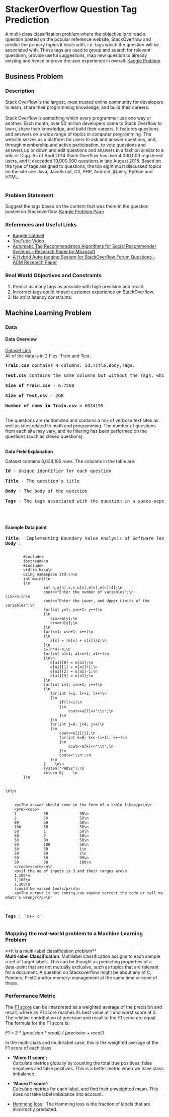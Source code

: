 # StackerOverflow Question Tag Prediction

A multi-class classification problem where the objective is to read a question posted on the popular reference website, StackOverflow and predict the primary topics it deals with, i.e. tags which the question will be associated with. These tags are used to group and search for relevant questionn, provide useful suggestions, map new question to already existing and hence improve the user experience in overall. 
[Kaggle Problem](https://www.kaggle.com/c/facebook-recruiting-iii-keyword-extraction/)

## Business Problem

### Description

<p>
Stack Overflow is the largest, most trusted online community for developers to learn, share their programming knowledge, and build their careers.<br />
<br />
Stack Overflow is something which every programmer use one way or another. Each month, over 50 million developers come to Stack Overflow to learn, share their knowledge, and build their careers. It features questions and answers on a wide range of topics in computer programming. The website serves as a platform for users to ask and answer questions, and, through membership and active participation, to vote questions and answers up or down and edit questions and answers in a fashion similar to a wiki or Digg. As of April 2014 Stack Overflow has over 4,000,000 registered users, and it exceeded 10,000,000 questions in late August 2015. Based on the type of tags assigned to questions, the top eight most discussed topics on the site are: Java, JavaScript, C#, PHP, Android, jQuery, Python and HTML.<br />
<br />
</p>

### Problem Statement

Suggest the tags based on the content that was there in the question posted on Stackoverflow.
[Kaggle Problem Page](https://www.kaggle.com/c/facebook-recruiting-iii-keyword-extraction/)

### References and Useful Links
* [Kaggle Dataset](https://www.kaggle.com/c/facebook-recruiting-iii-keyword-extraction/data)
* [YouTube Video](https://youtu.be/nNDqbUhtIRg)
* [Automatic Tag Recommendation Algorithms for Social Recommender Systems - Research Paper by Microsoft](https://www.microsoft.com/en-us/research/wp-content/uploads/2016/02/tagging-1.pdf)
* [A Hybrid Auto-tagging System for StackOverflow Forum Questions - ACM Research Paper](https://dl.acm.org/citation.cfm?id=2660970&dl=ACM&coll=DL)

### Real World Objectives and Constraints
1. Predict as many tags as possible with high precision and recall.
2. Incorrect tags could impact customer experience on StackOverflow.
3. No strict latency constraints.


## Machine Learning Problem

### Data

#### Data Overview

[Dataset Link](https://www.kaggle.com/c/facebook-recruiting-iii-keyword-extraction/data)
<br>
All of the data is in 2 files: Train and Test.<br />
<pre>
<b>Train.csv</b> contains 4 columns: Id,Title,Body,Tags.<br />
<b>Test.csv</b> contains the same columns but without the Tags, which you are to predict.<br />
<b>Size of Train.csv</b> - 6.75GB<br />
<b>Size of Test.csv</b> - 2GB<br />
<b>Number of rows in Train.csv</b> = 6034195<br />
</pre>
The questions are randomized and contains a mix of verbose text sites as well as sites related to math and programming. The number of questions from each site may vary, and no filtering has been performed on the questions (such as closed questions).<br />
<br />

__Data Field Explanation__

Dataset contains 6,034,195 rows. The columns in the table are:<br />
<pre>
<b>Id</b> - Unique identifier for each question<br />
<b>Title</b> - The question's title<br />
<b>Body</b> - The body of the question<br />
<b>Tags</b> - The tags associated with the question in a space-seperated format (all lowercase, should not contain tabs '\t' or ampersands '&')<br />
</pre>

<br />

#### Example Data point

<pre>
<b>Title</b>:  Implementing Boundary Value Analysis of Software Testing in a C++ program?
<b>Body </b>: <pre><code>
        #include&lt;
        iostream&gt;\n
        #include&lt;
        stdlib.h&gt;\n\n
        using namespace std;\n\n
        int main()\n
        {\n
                 int n,a[n],x,c,u[n],m[n],e[n][4];\n         
                 cout&lt;&lt;"Enter the number of variables";\n         cin&gt;&gt;n;\n\n         
                 cout&lt;&lt;"Enter the Lower, and Upper Limits of the variables";\n         
                 for(int y=1; y&lt;n+1; y++)\n         
                 {\n                 
                    cin&gt;&gt;m[y];\n                 
                    cin&gt;&gt;u[y];\n         
                 }\n         
                 for(x=1; x&lt;n+1; x++)\n         
                 {\n                 
                    a[x] = (m[x] + u[x])/2;\n         
                 }\n         
                 c=(n*4)-4;\n         
                 for(int a1=1; a1&lt;n+1; a1++)\n         
                 {\n\n             
                    e[a1][0] = m[a1];\n             
                    e[a1][1] = m[a1]+1;\n             
                    e[a1][2] = u[a1]-1;\n             
                    e[a1][3] = u[a1];\n         
                 }\n         
                 for(int i=1; i&lt;n+1; i++)\n         
                 {\n            
                    for(int l=1; l&lt;=i; l++)\n            
                    {\n                 
                        if(l!=1)\n                 
                        {\n                    
                            cout&lt;&lt;a[l]&lt;&lt;"\\t";\n                 
                        }\n            
                    }\n            
                    for(int j=0; j&lt;4; j++)\n            
                    {\n                
                        cout&lt;&lt;e[i][j];\n                
                        for(int k=0; k&lt;n-(i+1); k++)\n                
                        {\n                    
                            cout&lt;&lt;a[k]&lt;&lt;"\\t";\n               
                        }\n                
                        cout&lt;&lt;"\\n";\n            
                    }\n        
                 }    \n\n        
                 system("PAUSE");\n        
                 return 0;    \n
        }\n
        </code></pre>\n\n
        <p>The answer should come in the form of a table like</p>\n\n
        <pre><code>       
        1            50              50\n       
        2            50              50\n       
        99           50              50\n       
        100          50              50\n       
        50           1               50\n       
        50           2               50\n       
        50           99              50\n       
        50           100             50\n       
        50           50              1\n       
        50           50              2\n       
        50           50              99\n       
        50           50              100\n
        </code></pre>\n\n
        <p>if the no of inputs is 3 and their ranges are\n
        1,100\n
        1,100\n
        1,100\n
        (could be varied too)</p>\n\n
        <p>The output is not coming,can anyone correct the code or tell me what\'s wrong?</p>\n'
<b>Tags </b>: 'c++ c'
</pre>

### Mapping the real-world problem to a Machine Learning Problem

<p> **It is a multi-label classification problem**

<br>
<b>Multi-label Classification</b>: Multilabel classification assigns to each sample a set of target labels. This can be thought as predicting properties of a data-point that are not mutually exclusive, such as topics that are relevant for a document. A question on Stackoverflow might be about any of C, Pointers, FileIO and/or memory-management at the same time or none of these. <br>
</p>

### Performance Metric 

The [F1 score](https://scikit-learn.org/stable/modules/generated/sklearn.metrics.f1_score.html) can be interpreted as a weighted average of the precision and recall, where an F1 score reaches its best value at 1 and worst score at 0. The relative contribution of precision and recall to the F1 score are equal. The formula for the F1 score is:

<i>F1 = 2 * (precision * recall) / (precision + recall)</i><br>

In the multi-class and multi-label case, this is the weighted average of the F1 score of each class. 

* **'Micro f1 score':** </b><br>
Calculate metrics globally by counting the total true positives, false negatives and false positives. This is a better metric when we have class imbalance.

* **'Macro f1 score':** </b><br>
Calculate metrics for each label, and find their unweighted mean. This does not take label imbalance into account.

* [Hamming loss](https://www.kaggle.com/wiki/HammingLoss) </b>: The Hamming loss is the fraction of labels that are incorrectly predicted.

